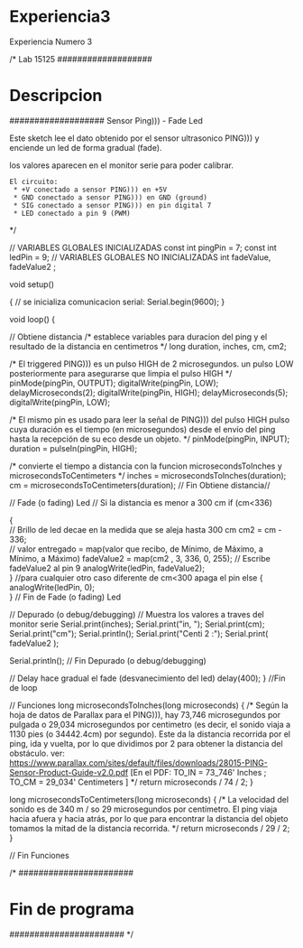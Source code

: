 # Experiencia3
Experiencia Numero 3

/* 
Lab 15125
###################
#   Descripcion   #
###################
  Sensor Ping))) - Fade Led
  
   Este sketch lee el dato obtenido por el sensor ultrasonico PING))) y enciende un led 
   de forma gradual (fade).
   
   los valores aparecen en el monitor serie para poder calibrar.
      
    El circuito:
     * +V conectado a sensor PING))) en +5V
     * GND conectado a sensor PING))) en GND (ground)
     * SIG conectado a sensor PING))) en pin digital 7
     * LED conectado a pin 9 (PWM)
 */

 
// VARIABLES GLOBALES INICIALIZADAS
 const int pingPin = 7;
 const int ledPin = 9;
// VARIABLES GLOBALES NO INICIALIZADAS
 int  fadeValue, fadeValue2 ;
 
void setup()

  {
      // se inicializa comunicacion serial:
         Serial.begin(9600);
   }
 
void loop()
 {

// Obtiene distancia 
  /*
   establece variables para duracion del ping 
   y el resultado de la distancia en centimetros
  */
   long duration, inches, cm, cm2;
 
   /*
   El triggered PING))) es un pulso HIGH de 2 microsegundos.
   un pulso LOW posteriormente para asegurarse que limpia el pulso HIGH
   */
     pinMode(pingPin, OUTPUT);
     digitalWrite(pingPin, LOW);
     delayMicroseconds(2);
     digitalWrite(pingPin, HIGH);
     delayMicroseconds(5);
     digitalWrite(pingPin, LOW);
 
  /*
   El mismo pin es usado para leer la señal de PING))) del pulso HIGH
   pulso cuya duración es el tiempo (en microsegundos) desde el envío 
   del ping hasta la recepción de su eco desde un objeto.
  */
    pinMode(pingPin, INPUT);
    duration = pulseIn(pingPin, HIGH);
 
  /* 
  convierte el tiempo a distancia con la funcion microsecondsToInches y microsecondsToCentimeters
  */
     inches = microsecondsToInches(duration);
     cm = microsecondsToCentimeters(duration);
// Fin Obtiene distancia//


// Fade (o fading) Led
 // Si la distancia es menor a 300 cm
  if (cm<336)  

 {    
  // Brillo de led decae en la medida que se aleja hasta 300 cm
  cm2 = cm - 336;  
  //  valor entregado = map(valor que recibo, de Mínimo, de Máximo, a Mínimo, a Máximo)
  fadeValue2 = map(cm2 , 3, 336, 0, 255);
  // Escribe fadeValue2 al pin 9 
  analogWrite(ledPin, fadeValue2);  
 }
 //para cualquier otro caso diferente de cm<300 apaga el pin 
 else
 {
  analogWrite(ledPin, 0);   
 }
// Fin de Fade (o fading) Led

 


// Depurado (o debug/debugging)
// Muestra los valores a traves del monitor serie
    Serial.print(inches);
    Serial.print("in, ");
    Serial.print(cm);
    Serial.print("cm");
    Serial.println();
    Serial.print("Centi 2  :");
    Serial.print(  fadeValue2 );
 
   Serial.println();
// Fin Depurado (o debug/debugging)

// Delay hace gradual el fade (desvanecimiento del led)
  delay(400);
 }
//Fin de loop

 

// Funciones
long microsecondsToInches(long microseconds)
 {
   /*
   Según la hoja de datos de Parallax para el PING))), 
   hay 73,746 microsegundos por pulgada o 29,034 microsegundos por centimetro 
   (es decir, el sonido viaja a 1130 pies (o 34442.4cm) por segundo). 
   Este da la distancia recorrida por el ping, ida y vuelta, 
   por lo que dividimos por 2 para obtener la distancia del obstáculo.
   ver: 
   https://www.parallax.com/sites/default/files/downloads/28015-PING-Sensor-Product-Guide-v2.0.pdf
        [En el PDF: TO_IN = 73_746' Inches ; TO_CM = 29_034' Centimeters ]
   */
   return microseconds / 74 / 2;
 }
 
long microsecondsToCentimeters(long microseconds)
 {
  /*
  La velocidad del sonido es de 340 m / so 29 microsegundos por centímetro.
  El ping viaja hacia afuera y hacia atrás, por lo que para encontrar 
  la distancia del objeto tomamos la mitad de la distancia recorrida.
  */
   return microseconds / 29 / 2;
 }

// Fin Funciones

/*
#######################
#   Fin de programa   #
#######################
*/